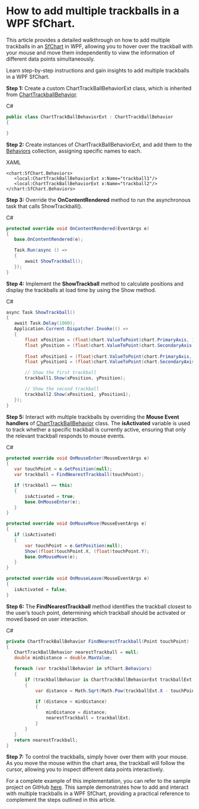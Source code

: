 # How to add multiple trackballs in a WPF SfChart.
This article provides a detailed walkthrough on how to add multiple trackballs in an [SfChart](https://help.syncfusion.com/wpf/charts/getting-started) in WPF, allowing you to hover over the trackball with your mouse and move them independently to view the information of different data points simultaneously.

Learn step-by-step instructions and gain insights to add multiple trackballs in a WPF SfChart.

**Step 1:** Create a custom ChartTrackBallBehaviorExt class, which is inherited from [ChartTrackballBehavior](https://help.syncfusion.com/cr/wpf/Syncfusion.UI.Xaml.Charts.ChartTrackBallBehavior.html#).

C#

 ```csharp
public class ChartTrackBallBehaviorExt : ChartTrackBallBehavior
{

} 
 ```

**Step 2:** Create instances of ChartTrackBallBehaviorExt, and add them to the [Behaviors](https://help.syncfusion.com/cr/wpf/Syncfusion.UI.Xaml.Charts.SfChart.html#Syncfusion_UI_Xaml_Charts_SfChart_Behaviors) collection, assigning specific names to each.

XAML

 ```XAML
<chart:SfChart.Behaviors>
    <local:ChartTrackBallBehaviorExt x:Name="trackball1"/>
    <local:ChartTrackBallBehaviorExt x:Name="trackball2"/>
</chart:SfChart.Behaviors> 
 ```

**Step 3:** Override the **OnContentRendered** method to run the asynchronous task that calls ShowTrackball().

C#

 ```csharp
protected override void OnContentRendered(EventArgs e)
{
    base.OnContentRendered(e);

    Task.Run(async () =>
    {
        await ShowTrackball();
    });
} 
 ```

**Step 4:** Implement the **ShowTrackball** method to calculate positions and display the trackballs at load time by using the Show method.

C#

 ```csharp
async Task ShowTrackball()
{
    await Task.Delay(1000);
    Application.Current.Dispatcher.Invoke(() =>
    {
        float xPosition = (float)chart.ValueToPoint(chart.PrimaryAxis, 1);
        float yPosition = (float)chart.ValueToPoint(chart.SecondaryAxis, 169);
        
        float xPosition1 = (float)chart.ValueToPoint(chart.PrimaryAxis, 6);
        float yPosition1 = (float)chart.ValueToPoint(chart.SecondaryAxis, 170);

        // Show the first trackball
        trackball1.Show(xPosition, yPosition);

        // Show the second trackball
        trackball2.Show(xPosition1, yPosition1);
    });
} 
 ```

**Step 5:** Interact with multiple trackballs by overriding the **Mouse Event handlers** of [ChartTrackBallBehavior](https://help.syncfusion.com/cr/wpf/Syncfusion.UI.Xaml.Charts.ChartTrackBallBehavior.html) class. The **isActivated** variable is used to track whether a specific trackball is currently active, ensuring that only the relevant trackball responds to mouse events.

C#
 
 ```csharp
protected override void OnMouseEnter(MouseEventArgs e)
{
    var touchPoint = e.GetPosition(null);
    var trackball = FindNearestTrackball(touchPoint);  

    if (trackball == this)
    {
        isActivated = true;
        base.OnMouseEnter(e);
    }
}

protected override void OnMouseMove(MouseEventArgs e)
{
    if (isActivated)
    {
        var touchPoint = e.GetPosition(null);
        Show((float)touchPoint.X, (float)touchPoint.Y);
        base.OnMouseMove(e);
    }
}

protected override void OnMouseLeave(MouseEventArgs e)
{
    isActivated = false;
} 
 ```

**Step 6:** The **FindNearestTrackball** method identifies the trackball closest to the user’s touch point, determining which trackball should be activated or moved based on user interaction.

C#
 
 ```csharp
private ChartTrackBallBehavior FindNearestTrackball(Point touchPoint)
{
    ChartTrackBallBehavior nearestTrackball = null;
    double minDistance = double.MaxValue;

    foreach (var trackballBehavior in sfChart.Behaviors)
    {
        if (trackballBehavior is ChartTrackBallBehaviorExt trackballExt)
        {
            var distance = Math.Sqrt(Math.Pow(trackballExt.X - touchPoint.X, 2) + Math.Pow(trackballExt.Y - touchPoint.Y, 2));

            if (distance < minDistance)
            {
                minDistance = distance;
                nearestTrackball = trackballExt;
            }
        }
    }
    return nearestTrackball;
} 
 ```

**Step 7:** To control the trackballs, simply hover over them with your mouse. As you move the mouse within the chart area, the trackball will follow the cursor, allowing you to inspect different data points interactively.

For a complete example of this implementation, you can refer to the sample project on GitHub [here](https://github.com/SyncfusionExamples/How-to-Add-Multiple-Trackballs-in-a-WPF-SfChart). This sample demonstrates how to add and interact with multiple trackballs in a WPF SfChart, providing a practical reference to complement the steps outlined in this article.

